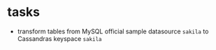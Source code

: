 # tasks
- transform tables from MySQL official sample datasource `sakila` to Cassandras keyspace `sakila`